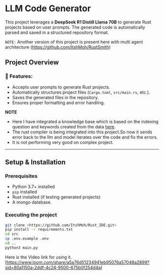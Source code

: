 # LLM Code Generator 

This project leverages a **DeepSeek R1 Distill Llama 70B** to generate Rust projects based on user prompts. The generated code is automatically parsed and saved in a structured repository format.


`NOTE:` Another version of this project is present here with multi agent architecture (https://github.com/ItshMoh/RustSmith)
##  Project Overview

### 🔹 Features:
- Accepts user prompts to generate Rust projects.
- Automatically structures project files (`Cargo.toml`, `src/main.rs`, etc.).
- Saves the generated files in the repository.
- Ensures proper formatting and error handling.

**NOTE**
- Here I have integrated a knowledge base which is based on the indexing question and keywords created from the data [here](https://huggingface.co/datasets/gaianet/learn-rust).
- The rust compiler is being integrated into this project.So now it sends error back to the llm and model iterates over the code and fix the errors.
- It is not performing very good on complex project.
---

## Setup & Installation

###  Prerequisites
- Python 3.7+ installed
- `pip` installed
- Rust installed (if testing generated projects)
- A mongo database.

### Executing the project
```sh
git clone <https://github.com/ItshMoh/Rust_IDE.git>
pip install -r requirements.txt
cd src
cp .env.example .env
cd ..
python3 main.py

```
Here is the Video link for using it. [https://www.loom.com/share/a5a76d51234941eb95076a57048a2899?sid=80a1150a-2ddf-4c24-9500-675b0f254d4a]
